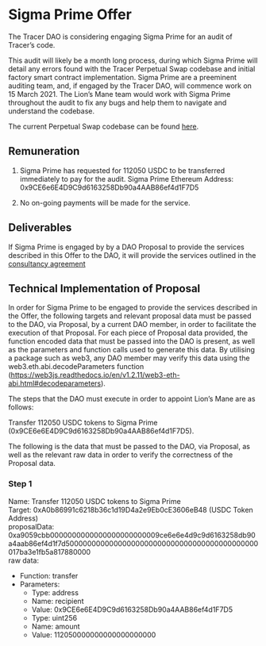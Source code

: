 # Sigma Prime Offer

The Tracer DAO is considering engaging Sigma Prime for an audit of Tracer’s code.

This audit will likely be a month long process, during which Sigma Prime will detail any errors found with the Tracer Perpetual Swap codebase and initial factory smart contract implementation. Sigma Prime are a preeminent auditing team, and, if engaged by the Tracer DAO, will commence work on 15 March 2021. The Lion’s Mane team would work with Sigma Prime throughout the audit to fix any bugs and help them to navigate and understand the codebase.

The current Perpetual Swap codebase can be found [here](https://github.com/lions-mane/tracer-protocol).

## Remuneration

1. Sigma Prime has requested for 112050 USDC to be transferred immediately to pay for the audit. Sigma Prime Ethereum Address: 0x9CE6e6E4D9C9d6163258Db90a4AAB86ef4d1F7D5

2. No on-going payments will be made for the service.

## Deliverables

If Sigma Prime is engaged by by a DAO Proposal to provide the services described in this Offer to the DAO, it will provide the services outlined in the [consultancy agreement](https://github.com/lions-mane/tracer-dao/blob/sigmaprime-proposal/proposals/SigmaPrimeProposal/Sigma_Prime_Tracer_DAO_Consultancy_Agreement.pdf)

## Technical Implementation of Proposal

In order for Sigma Prime to be engaged to provide the services described in the Offer, the following targets and relevant proposal data must be passed to the DAO, via Proposal, by a current DAO member, in order to facilitate the execution of that Proposal. For each piece of Proposal data provided, the function encoded data that must be passed into the DAO is present, as well as the parameters and function calls used to generate this data. By utilising a package such as web3, any DAO member may verify this data using the web3.eth.abi.decodeParameters function (https://web3js.readthedocs.io/en/v1.2.11/web3-eth-abi.html#decodeparameters).

The steps that the DAO must execute in order to appoint Lion’s Mane are as follows:

Transfer 112050 USDC tokens to Sigma Prime (0x9CE6e6E4D9C9d6163258Db90a4AAB86ef4d1F7D5).

The following is the data that must be passed to the DAO, via Proposal, as well as the relevant raw data in order to verify the correctness of the Proposal data.

### Step 1

Name: Transfer 112050 USDC tokens to Sigma Prime\
Target: 0xA0b86991c6218b36c1d19D4a2e9Eb0cE3606eB48 (USDC Token Address)\
proposalData: 0xa9059cbb0000000000000000000000009ce6e6e4d9c9d6163258db90a4aab86ef4d1f7d50000000000000000000000000000000000000000000017ba3e1fb5a817880000\
raw data: 
- Function: transfer
- Parameters:
    - Type: address
    - Name: recipient
    - Value: 0x9CE6e6E4D9C9d6163258Db90a4AAB86ef4d1F7D5
    - Type: uint256
    - Name: amount
    - Value: 112050000000000000000000